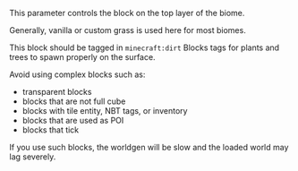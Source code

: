 This parameter controls the block on the top layer of the biome.

Generally, vanilla or custom grass is used here for most biomes.

This block should be tagged in `minecraft:dirt` Blocks tags for plants and trees to spawn properly on the surface.

Avoid using complex blocks such as:

* transparent blocks
* blocks that are not full cube
* blocks with tile entity, NBT tags, or inventory
* blocks that are used as POI
* blocks that tick

If you use such blocks, the worldgen will be slow and the loaded world may lag severely.